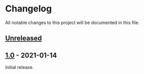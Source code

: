# Changelog
All notable changes to this project will be documented in this file.

## [Unreleased]

## [1.0] - 2021-01-14
Initial release.

[Unreleased]: https://github.com/olivierlacan/keep-a-changelog/compare/common-custom-user-data-gradle-plugin-1.0...HEAD
[1.0]: https://github.com/gradle/gradle-enterprise-build-config-samples/releases/tag/common-custom-user-data-gradle-plugin-1.0

